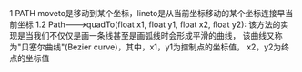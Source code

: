 1
PATH
moveto是移动到某个坐标，lineto是从当前坐标移动的某个坐标连接早当前坐标
1.2  Path--->quadTo(float x1, float y1, float x2, float y2):
 该方法的实现是当我们不仅仅是画一条线甚至是画弧线时会形成平滑的曲线，
 该曲线又称为"贝塞尔曲线"(Bezier curve)，其中，x1，y1为控制点的坐标值，
 x2，y2为终点的坐标值
